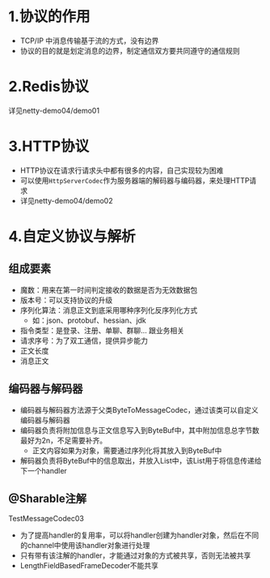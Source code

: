 # 1.协议的作用
- TCP/IP 中消息传输基于流的方式，没有边界
- 协议的目的就是划定消息的边界，制定通信双方要共同遵守的通信规则

# 2.Redis协议
详见netty-demo04/demo01

# 3.HTTP协议
- HTTP协议在请求行请求头中都有很多的内容，自己实现较为困难
- 可以使用`HttpServerCodec`作为服务器端的解码器与编码器，来处理HTTP请求
- 详见netty-demo04/demo02

# 4.自定义协议与解析
## 组成要素
- 魔数：用来在第一时间判定接收的数据是否为无效数据包
- 版本号：可以支持协议的升级
- 序列化算法：消息正文到底采用哪种序列化反序列化方式
    - 如：json、protobuf、hessian、jdk
- 指令类型：是登录、注册、单聊、群聊… 跟业务相关
- 请求序号：为了双工通信，提供异步能力
- 正文长度
- 消息正文

## 编码器与解码器
- 编码器与解码器方法源于父类ByteToMessageCodec，通过该类可以自定义编码器与解码器
- 编码器负责将附加信息与正文信息写入到ByteBuf中，其中附加信息总字节数最好为2n，不足需要补齐。
    - 正文内容如果为对象，需要通过序列化将其放入到ByteBuf中
- 解码器负责将ByteBuf中的信息取出，并放入List中，该List用于将信息传递给下一个handler

## @Sharable注解
TestMessageCodec03
- 为了提高handler的复用率，可以将handler创建为handler对象，然后在不同的channel中使用该handler对象进行处理
- 只有带有该注解的handler，才能通过对象的方式被共享，否则无法被共享
- LengthFieldBasedFrameDecoder不能共享


